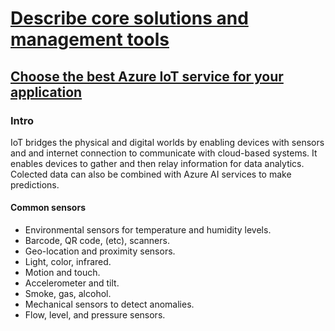 # [Describe core solutions and management tools](https://docs.microsoft.com/en-us/learn/paths/az-900-describe-core-solutions-management-tools-azure/)

## [Choose the best Azure IoT service for your application](https://docs.microsoft.com/en-us/learn/modules/iot-fundamentals/)

### Intro

IoT bridges the physical and digital worlds by enabling devices with sensors and and internet connection to communicate with cloud-based systems.
It enables devices to gather and then relay information for data analytics.
Colected data can also be combined with Azure AI services to make predictions.

#### Common sensors

- Environmental sensors for temperature and humidity levels.
- Barcode, QR code, (etc), scanners.
- Geo-location and proximity sensors.
- Light, color, infrared.
- Motion and touch.
- Accelerometer and tilt.
- Smoke, gas, alcohol.
- Mechanical sensors to detect anomalies.
- Flow, level, and pressure sensors.
